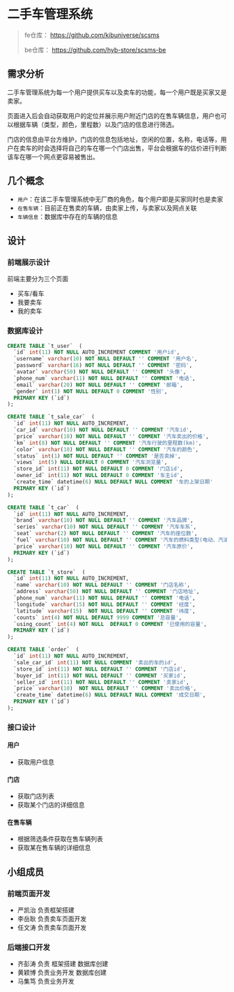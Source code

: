 # 二手车管理系统

> fe仓库： https://github.com/kibuniverse/scsms
>
> be仓库： https://github.com/hyb-store/scsms-be





## 需求分析

 二手车管理系统为每一个用户提供买车以及卖车的功能，每一个用户既是买家又是卖家。

页面进入后会自动获取用户的定位并展示用户附近门店的在售车辆信息，用户也可以根据车辆（类型，颜色，里程数）以及门店的信息进行筛选。

门店的信息由平台方维护，门店的信息包括地址，空闲的位置，名称，电话等，用户在卖车的时会选择将自己的车在哪一个门店出售，平台会根据车的估价进行判断该车在哪一个网点更容易被售出。



## 几个概念

- `用户`：在该二手车管理系统中无厂商的角色，每个用户即是买家同时也是卖家
- `在售车辆`：目前正在售卖的车辆，由卖家上传，与卖家以及网点关联
- `车辆信息`：数据库中存在的车辆的信息



## 设计

### 前端展示设计

前端主要分为三个页面

- 买车/看车
- 我要卖车
- 我的卖车





### 数据库设计

```sql
CREATE TABLE `t_user`  (
  `id` int(11) NOT NULL AUTO_INCREMENT COMMENT '用户id',
  `username` varchar(10) NOT NULL DEFAULT '' COMMENT '用户名',
  `password` varchar(16) NOT NULL DEFAULT '' COMMENT '密码',
  `avatar` varchar(50) NOT NULL DEFAULT '' COMMENT '头像',
  `phone_num` varchar(11) NOT NULL DEFAULT '' COMMENT '电话',
  `email` varchar(20) NOT NULL DEFAULT '' COMMENT '邮箱',
  `gender` int(1) NOT NULL DEFAULT 0 COMMENT '性别',
  PRIMARY KEY (`id`)
);

CREATE TABLE `t_sale_car`  (
  `id` int(11) NOT NULL AUTO_INCREMENT,
  `car_id` varchar(10) NOT NULL DEFAULT '' COMMENT '汽车id',
  `price` varchar(10) NOT NULL DEFAULT '' COMMENT '汽车卖出的价格',
  `km` int(8) NOT NULL DEFAULT '' COMMENT '汽车行驶的里程数(km)',
  `color` varchar(10) NOT NULL DEFAULT '' COMMENT '汽车的颜色',
  `status` int(1) NOT NULL DEFAULT '' COMMENT '是否卖掉',
  `views` int(5) NULL DEFAULT 0 COMMENT '汽车浏览量',
  `store_id` int(11) NOT NULL DEFAULT 0 COMMENT '门店id',
  `owner_id` int(11) NOT NULL DEFAULT 0 COMMENT '车主id',
  `create_time` datetime(6) NULL DEFAULT NULL COMMENT '车的上架日期'
  PRIMARY KEY (`id`)
);

CREATE TABLE `t_car`  (
  `id` int(11) NOT NULL AUTO_INCREMENT,
  `brand` varchar(10) NOT NULL DEFAULT '' COMMENT '汽车品牌',
  `series` varchar(10) NOT NULL DEFAULT '' COMMENT '汽车车系',
  `seat` varchar(2) NOT NULL DEFAULT '' COMMENT '汽车的座位数',
  `fuel` varchar(10) NOT NULL DEFAULT '' COMMENT '汽车的燃料类型(电动、汽油、混动)',
  `price` varchar(10) NOT NULL DEFAULT '' COMMENT '汽车原价',
  PRIMARY KEY (`id`)
);

CREATE TABLE `t_store`  (
  `id` int(11) NOT NULL AUTO_INCREMENT,
  `name` varchar(10) NOT NULL DEFAULT '' COMMENT '门店名称',
  `address` varchar(50) NOT NULL DEFAULT '' COMMENT '门店地址',
  `phone_num` varchar(11) NOT NULL DEFAULT '' COMMENT '电话',
  `longitude` varchar(15) NOT NULL DEFAULT '' COMMENT '经度',
  `latitude` varchar(15)  NOT NULL DEFAULT '' COMMENT '纬度',
  `counts` int(4) NOT NULL DEFAULT 9999 COMMENT '总容量',
  `using_count` int(4) NOT NULL  DEFAULT 0 COMMENT '已使用的容量',
  PRIMARY KEY (`id`)
);

CREATE TABLE `order`  (
  `id` int(11) NOT NULL AUTO_INCREMENT,
  `sale_car_id` int(11) NOT NULL COMMENT '卖出的车的id',
  `store_id` int(11) NOT NULL DEFAULT '' COMMENT '门店id',
  `buyer_id` int(11) NOT NULL DEFAULT '' COMMENT '买家id',
  `seller_id` int(11) NOT NULL DEFAULT '' COMMENT '卖家id',
  `price` varchar(10)  NOT NULL DEFAULT '' COMMENT '卖出价格',
  `create_time` datetime(6) NULL DEFAULT NULL COMMENT '成交日期',
  PRIMARY KEY (`id`)
);
```



### 接口设计

#### 用户

- 获取用户信息

#### 门店

- 获取门店列表
- 获取某个门店的详细信息

#### 在售车辆

- 根据筛选条件获取在售车辆列表
- 获取某在售车辆的详细信息









## 小组成员

### 前端页面开发

- 严凯治 负责框架搭建
- 李岳耿 负责卖车页面开发
- 任文涛 负责卖车页面开发



### 后端接口开发

- 齐彭涛 负责 框架搭建 数据库创建
- 黄颖博 负责业务开发 数据库创建
- 马集笃 负责业务开发


